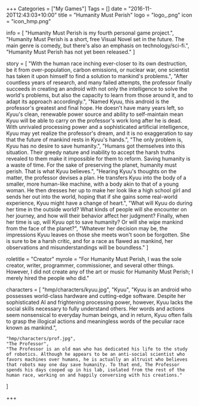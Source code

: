 +++
Categories = ["My Games"]
Tags = []
date = "2016-11-20T12:43:03+10:00"
title = "Humanity Must Perish"
logo = "logo_.png"
icon = "icon_hmp.png"

info = [
	"Humanity Must Perish is my fourth personal game project.",
	"Humanity Must Perish is a short, free Visual Novel set in the future. The main genre is comedy, but there's also an emphasis on technology/sci-fi.",
	"Humanity Must Perish has not yet been released."
]

story = [
	"With the human race inching ever-closer to its own destruction, be it from over-population, carbon emissions, or nuclear war, one scientist has taken it upon himself to find a solution to mankind's problems.",
	"After countless years of research, and many failed attempts, the professor finally succeeds in creating an android with not only the intelligence to solve the world's problems, but also the capacity to learn from those around it, and to adapt its approach accordingly.",
	"Named Kyuu, this android is the professor's greatest and final hope. He doesn't have many years left, so Kyuu's clean, renewable power source and ability to self-maintain mean Kyuu will be able to carry on the professor's work long after he is dead. With unrivaled processing power and a sophisticated artificial intelligence, Kyuu may yet realize the professor's dream, and it is no exaggeration to say that the future of mankind rests in Kyuu's hands.",
	"The only problem is, Kyuu has no desire to save humanity.",
	"Humans got themselves into this situation. Their greedy nature and inability to accept the harsh truths revealed to them make it impossible for them to reform. Saving humanity is a waste of time. For the sake of preserving the planet, humanity must perish. That is what Kyuu believes.",
	"Hearing Kyuu's thoughts on the matter, the professor devises a plan. He transfers Kyuu into the body of a smaller, more human-like machine, with a body akin to that of a young woman. He then dresses her up to make her look like a high school girl and sends her out into the world, hoping that if she gains some real-world experience, Kyuu might have a change of heart.",
	"What will Kyuu do during her time in the outside world? What kinds of people will she encounter on her journey, and how will their behavior affect her judgment? Finally, when her time is up, will Kyuu opt to save humanity? Or will she wipe mankind from the face of the planet?",
	"Whatever her decision may be, the impressions Kyuu leaves on those she meets won't soon be forgotten. She is sure to be a harsh critic, and for a race as flawed as mankind, her observations and misunderstandings will be boundless."
]

roletitle = "Creator"
myrole = "For Humanity Must Perish, I was the sole creator, writer, programmer, commissioner, and several other things. However, I did not create any of the art or music for Humanity Must Perish; I merely hired the people who did."

characters = [
	"hmp/characters/kyuu.jpg",
	"Kyuu",
	"Kyuu is an android who possesses world-class hardware and cutting-edge software. Despite her sophisticated AI and frightening processing power, however, Kyuu lacks the social skills necessary to fully understand others. Her words and actions seem nonsensical to everyday human beings, and in return, Kyuu often fails to grasp the illogical actions and meaningless words of the peculiar race known as mankind.",

	"hmp/characters/prof.jpg",
	"The Professor",
	"The Professor is an old man who has dedicated his life to the study of robotics. Although he appears to be an anti-social scientist who favors machines over humans, he is actually an altruist who believes that robots may one day save humanity. To that end, The Professor spends his days cooped up in his lab, isolated from the rest of the human race, working on and happily conversing with his creations."
]

+++

<!-- story = "..."
download = "Unreleased."
credits = "..." -->
